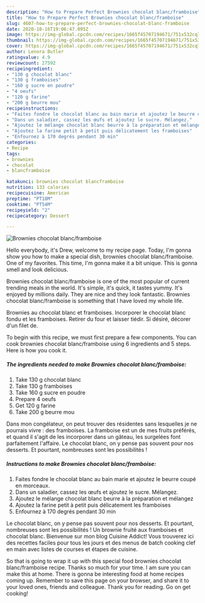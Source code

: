 ```yaml
---
description: "How to Prepare Perfect Brownies chocolat blanc/framboise"
title: "How to Prepare Perfect Brownies chocolat blanc/framboise"
slug: 4607-how-to-prepare-perfect-brownies-chocolat-blanc-framboise
date: 2020-10-16T19:06:47.095Z
image: https://img-global.cpcdn.com/recipes/1665f45707194671/751x532cq70/brownies-chocolat-blancframboise-photo-principale-de-la-recette.jpg
thumbnail: https://img-global.cpcdn.com/recipes/1665f45707194671/751x532cq70/brownies-chocolat-blancframboise-photo-principale-de-la-recette.jpg
cover: https://img-global.cpcdn.com/recipes/1665f45707194671/751x532cq70/brownies-chocolat-blancframboise-photo-principale-de-la-recette.jpg
author: Lenora Butler
ratingvalue: 4.9
reviewcount: 27592
recipeingredient:
- "130 g chocolat blanc"
- "130 g framboises"
- "160 g sucre en poudre"
- "4 oeufs"
- "120 g farine"
- "200 g beurre mou"
recipeinstructions:
- "Faites fondre le chocolat blanc au bain marie et ajoutez le beurre coupé en morceaux."
- "Dans un saladier, cassez les œufs et ajoutez le sucre. Mélangez."
- "Ajoutez le mélange chocolat blanc beurre à la préparation et mélangez"
- "Ajoutez la farine petit à petit puis délicatement les framboises"
- "Enfournez à 170 degrés pendant 30 min"
categories:
- Recipe
tags:
- brownies
- chocolat
- blancframboise

katakunci: brownies chocolat blancframboise 
nutrition: 133 calories
recipecuisine: American
preptime: "PT18M"
cooktime: "PT54M"
recipeyield: "2"
recipecategory: Dessert

---
```



![Brownies chocolat blanc/framboise](https://img-global.cpcdn.com/recipes/1665f45707194671/751x532cq70/brownies-chocolat-blancframboise-photo-principale-de-la-recette.jpg)

Hello everybody, it's Drew, welcome to my recipe page. Today, I'm gonna show you how to make a special dish, brownies chocolat blanc/framboise. One of my favorites. This time, I'm gonna make it a bit unique. This is gonna smell and look delicious.

Brownies chocolat blanc/framboise is one of the most popular of current trending meals in the world. It's simple, it's quick, it tastes yummy. It's enjoyed by millions daily. They are nice and they look fantastic. Brownies chocolat blanc/framboise is something that I have loved my whole life.

Brownies au chocolat blanc et framboises. Incorporer le chocolat blanc fondu et les framboises. Retirer du four et laisser tiédir. Si désiré, décorer d&#39;un filet de.


To begin with this recipe, we must first prepare a few components. You can cook brownies chocolat blanc/framboise using 6 ingredients and 5 steps. Here is how you cook it.

<!--inarticleads1-->

##### The ingredients needed to make Brownies chocolat blanc/framboise:

1. Take 130 g chocolat blanc
1. Take 130 g framboises
1. Take 160 g sucre en poudre
1. Prepare 4 oeufs
1. Get 120 g farine
1. Take 200 g beurre mou


Dans mon congélateur, on peut trouver des résidentes sans lesquelles je ne pourrais vivre : des framboises. La framboise est un de mes fruits préférés, et quand il s&#39;agit de les incorporer dans un gâteau, les surgelées font parfaitement l&#39;affaire. Le chocolat blanc, on y pense pas souvent pour nos desserts. Et pourtant, nombreuses sont les possibilités ! 

<!--inarticleads2-->

##### Instructions to make Brownies chocolat blanc/framboise:

1. Faites fondre le chocolat blanc au bain marie et ajoutez le beurre coupé en morceaux.
1. Dans un saladier, cassez les œufs et ajoutez le sucre. Mélangez.
1. Ajoutez le mélange chocolat blanc beurre à la préparation et mélangez
1. Ajoutez la farine petit à petit puis délicatement les framboises
1. Enfournez à 170 degrés pendant 30 min


Le chocolat blanc, on y pense pas souvent pour nos desserts. Et pourtant, nombreuses sont les possibilités ! Un brownie fruité aux framboises et chocolat blanc. Bienvenue sur mon blog Cuisine Addict! Vous trouverez ici des recettes faciles pour tous les jours et des menus de batch cooking clef en main avec listes de courses et étapes de cuisine. 

So that is going to wrap it up with this special food brownies chocolat blanc/framboise recipe. Thanks so much for your time. I am sure you can make this at home. There is gonna be interesting food at home recipes coming up. Remember to save this page on your browser, and share it to your loved ones, friends and colleague. Thank you for reading. Go on get cooking!
